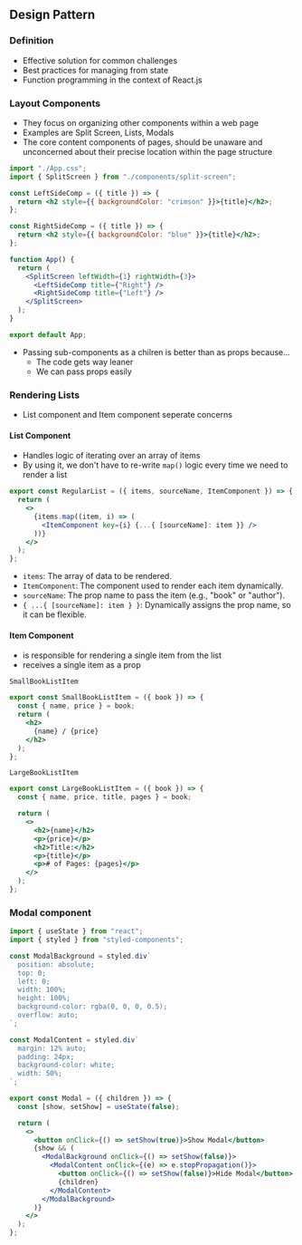 ## Design Pattern

### Definition

- Effective solution for common challenges
- Best practices for managing from state
- Function programming in the context of React.js

### Layout Components

- They focus on organizing other components within a web page
- Examples are Split Screen, Lists, Modals
- The core content components of pages, should be unaware and unconcerned about their precise location within the page structure

```jsx
import "./App.css";
import { SplitScreen } from "./components/split-screen";

const LeftSideComp = ({ title }) => {
  return <h2 style={{ backgroundColor: "crimson" }}>{title}</h2>;
};

const RightSideComp = ({ title }) => {
  return <h2 style={{ backgroundColor: "blue" }}>{title}</h2>;
};

function App() {
  return (
    <SplitScreen leftWidth={1} rightWidth={3}>
      <LeftSideComp title={"Right"} />
      <RightSideComp title={"Left"} />
    </SplitScreen>
  );
}

export default App;
```

- Passing sub-components as a chilren is better than as props because...
  - The code gets way leaner
  - We can pass props easily

### Rendering Lists

- List component and Item component seperate concerns

#### List Component

- Handles logic of iterating over an array of items
- By using it, we don't have to re-write `map()` logic every time we need to render a list

```jsx
export const RegularList = ({ items, sourceName, ItemComponent }) => {
  return (
    <>
      {items.map((item, i) => (
        <ItemComponent key={i} {...{ [sourceName]: item }} />
      ))}
    </>
  );
};
```

- `items`: The array of data to be rendered.
- `ItemComponent`: The component used to render each item dynamically.
- `sourceName`: The prop name to pass the item (e.g., "book" or "author").
- `{ ...{ [sourceName]: item } }`: Dynamically assigns the prop name, so it can be flexible.

#### Item Component

- is responsible for rendering a single item from the list
- receives a single item as a prop

`SmallBookListItem`

```jsx
export const SmallBookListItem = ({ book }) => {
  const { name, price } = book;
  return (
    <h2>
      {name} / {price}
    </h2>
  );
};
```

`LargeBookListItem`

```jsx
export const LargeBookListItem = ({ book }) => {
  const { name, price, title, pages } = book;

  return (
    <>
      <h2>{name}</h2>
      <p>{price}</p>
      <h2>Title:</h2>
      <p>{title}</p>
      <p># of Pages: {pages}</p>
    </>
  );
};
```

### Modal component

```jsx
import { useState } from "react";
import { styled } from "styled-components";

const ModalBackground = styled.div`
  position: absolute;
  top: 0;
  left: 0;
  width: 100%;
  height: 100%;
  background-color: rgba(0, 0, 0, 0.5);
  overflow: auto;
`;

const ModalContent = styled.div`
  margin: 12% auto;
  padding: 24px;
  background-color: white;
  width: 50%;
`;

export const Modal = ({ children }) => {
  const [show, setShow] = useState(false);

  return (
    <>
      <button onClick={() => setShow(true)}>Show Modal</button>
      {show && (
        <ModalBackground onClick={() => setShow(false)}>
          <ModalContent onClick={(e) => e.stopPropagation()}>
            <button onClick={() => setShow(false)}>Hide Modal</button>
            {children}
          </ModalContent>
        </ModalBackground>
      )}
    </>
  );
};
```
